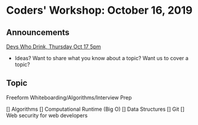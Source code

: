 # Coders' Workshop: October 16, 2019

## Announcements

[Devs Who Drink, Thursday Oct 17 5pm](https://www.meetup.com/Bootcampers-Collective/events/bvmhhryznblb/)

- Ideas? Want to share what you know about a topic? Want us to cover a topic?

## Topic

Freeform Whiteboarding/Algorithms/Interview Prep

[] Algorithms
[] Computational Runtime (Big O)
[] Data Structures
[] Git
[] Web security for web developers
